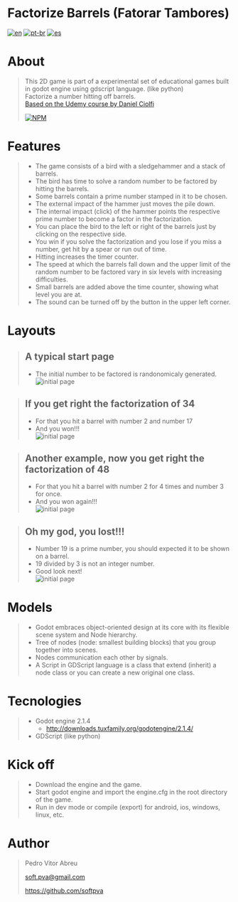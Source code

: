 # **Factorize Barrels (Fatorar Tambores)**
[![en](https://img.shields.io/badge/lang-en-red.svg)](https://github.com/softpva/factorizeBarrels)
[![pt-br](https://img.shields.io/badge/lang-pt--br-green.svg)](./README.pt-br.md)
[![es](https://img.shields.io/badge/lang-es-yellow.svg)](./README.es.md)
  

# About
> This 2D game is part of a experimental set of educational games built in godot engine using gdscript language. (like python)  
> Factorize a number hitting off barrels.   
> [Based on the Udemy course by Daniel Ciolfi ](https://www.udemy.com/share/101H2o3@0zyuHpubHArkGylel-tlkpuc2Z8f7BSf-UPUKMRqKbIxfDej4CiTEewmp7UrDPCV/)
>
> [![NPM](https://img.shields.io/npm/l/react)](./LICENSE) 

# Features
> - The game consists of a bird with a sledgehammer and a stack of barrels.
> - The bird has time to solve a random number to be factored by hitting the barrels.
> - Some barrels contain a prime number stamped in it to be chosen.
> - The external impact of the hammer just moves the pile down.
> - The internal impact (click) of the hammer points the respective prime number to become a factor in the factorization.
> - You can place the bird to the left or right of the barrels just by clicking on the respective side.
> - You win if you solve the factorization and you lose if you miss a number, get hit by a spear or run out of time.
> - Hitting increases the timer counter.
> - The speed at which the barrels fall down and the upper limit of the random number to be factored vary in six levels with increasing difficulties.
> - Small barrels are added above the time counter, showing what level you are at.
> - The sound can be turned off by the button in the upper left corner.



# Layouts
> ## A typical start page  
> - The initial number to be factored is randonomicaly generated.  
> ![initial page](./readmeImages/initial_page.gif)

> ## If you get right the factorization of 34  
> - For that you hit a barrel with number 2 and number 17  
> - And you won!!!  
> ![initial page](./readmeImages/Get_34.gif)

> ## Another example, now you get right the factorization of 48  
> - For that you hit a barrel with number 2 for 4 times and number 3 for once.  
> - And you won again!!!  
> ![initial page](./readmeImages/get_48.gif)

> ## Oh my god, you lost!!!
> - Number 19 is a prime number, you should expected it to be shown on a barrel.  
> - 19 divided by 3 is not an integer number.  
> - Good look next!   
> ![initial page](./readmeImages/bum_152.gif)


# Models
> - Godot embraces object-oriented design at its core with its flexible scene system and Node hierarchy.
> - Tree of nodes (node: smallest building blocks) that you group together into scenes. 
> - Nodes communication each other by signals. 
> - A Script in GDScript language is a class that extend (inherit) a node class or you can create a new original one class.

# Tecnologies
> - Godot engine 2.1.4
>     - http://downloads.tuxfamily.org/godotengine/2.1.4/
> - GDScript (like python)

# Kick off
> - Download the engine and the game.
> - Start godot engine and import the engine.cfg in the root directory of the game.
> - Run in dev mode or compile (export) for android, ios, windows, linux, etc.

# Author
> Pedro Vitor Abreu
>
> <soft.pva@gmail.com>
>
> <https://github.com/softpva>
>






